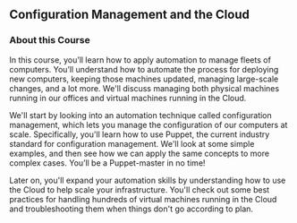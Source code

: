 ## Configuration Management and the Cloud

### About this Course
In this course, you’ll learn how to apply automation to manage fleets of computers. You’ll understand how to automate the process for deploying new computers, keeping those machines updated, managing large-scale changes, and a lot more. We'll discuss managing both physical machines running in our offices and virtual machines running in the Cloud.

We'll start by looking into an automation technique called configuration management, which lets you manage the configuration of our computers at scale. Specifically, you'll learn how to use Puppet, the current industry standard for configuration management. We'll look at some simple examples, and then see how we can apply the same concepts to more complex cases. You’ll be a Puppet-master in no time!

Later on, you'll expand your automation skills by understanding how to use the Cloud to help scale your infrastructure. You'll check out some best practices for handling hundreds of virtual machines running in the Cloud and troubleshooting them when things don't go according to plan.